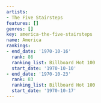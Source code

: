 ```yaml
---
artists:
- The Five Stairsteps
features: []
genres: []
key: america-the-five-stairsteps
name: America
rankings:
- end_date: '1970-10-16'
  rank: 86
  ranking_list: Billboard Hot 100
  start_date: '1970-10-10'
- end_date: '1970-10-23'
  rank: 83
  ranking_list: Billboard Hot 100
  start_date: '1970-10-17'
---
```


